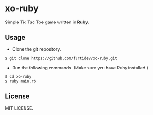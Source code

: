 # xo-ruby
Simple Tic Tac Toe game written in **Ruby**.

## Usage
- Clone the git repository.
```bash
$ git clone https://github.com/furtidev/xo-ruby.git
```
- Run the following commands. (Make sure you have Ruby installed.)
```bash
$ cd xo-ruby
$ ruby main.rb
```

## License
MIT LICENSE.